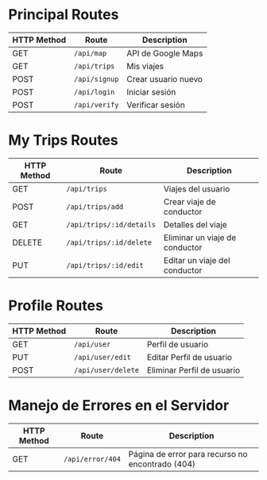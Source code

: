 <h1> Principal Routes </h1>

| HTTP Method  | Route                   | Description                             |
|--------------|-------------------------|-----------------------------------------|
| GET          | `/api/map`                 | API de Google Maps                   |
| GET          | `/api/trips`                | Mis viajes                           |
| POST         | `/api/signup`               | Crear usuario nuevo                  |
| POST         | `/api/login`                | Iniciar sesión                       |
| POST         | `/api/verify`               | Verificar sesión                     |
 

<h1> My Trips Routes</h1>

| HTTP Method  | Route                   | Description                          |
|--------------|-------------------------|--------------------------------------|
| GET          | `/api/trips`            | Viajes del usuario                   |
| POST         | `/api/trips/add`        | Crear viaje de conductor             |
| GET          | `/api/trips/:id/details`| Detalles del viaje                   |
| DELETE       | `/api/trips/:id/delete` | Eliminar un viaje de conductor        |
| PUT          | `/api/trips/:id/edit`   | Editar un viaje del conductor         |




<h1>Profile Routes</h1>

| HTTP Method  | Route                     | Description                          |
|--------------|---------------------------|--------------------------------------|
| GET          | `/api/user`                   | Perfil de usuario                    | 
| PUT          | `/api/user/edit`              | Editar Perfil de usuario             |
| POST         | `/api/user/delete`            | Eliminar Perfil de usuario           |


<h1> Manejo de Errores en el Servidor </h1>

| HTTP Method  | Route          | Description                          |
|--------------|----------------|--------------------------------------|
| GET          | `/api/error/404`   | Página de error para recurso no encontrado (404)   |
    


